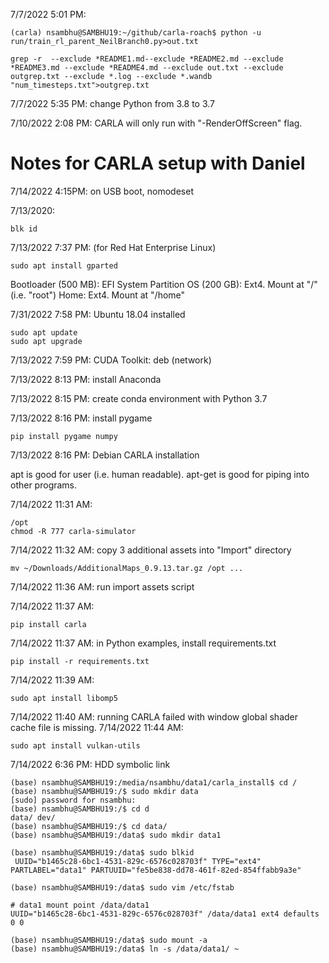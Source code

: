 7/7/2022 5:01 PM: 
```
(carla) nsambhu@SAMBHU19:~/github/carla-roach$ python -u run/train_rl_parent_NeilBranch0.py>out.txt
```
```
grep -r  --exclude *README1.md--exclude *README2.md --exclude *README3.md --exclude *README4.md --exclude out.txt --exclude outgrep.txt --exclude *.log --exclude *.wandb "num_timesteps.txt">outgrep.txt
```
7/7/2022 5:35 PM: change Python from 3.8 to 3.7

7/10/2022 2:08 PM: CARLA will only run with "-RenderOffScreen" flag. 

# Notes for CARLA setup with Daniel
7/14/2022 4:15PM: on USB boot, nomodeset

7/13/2020: 
```
blk id
```

7/13/2022 7:37 PM: (for Red Hat Enterprise Linux)
```
sudo apt install gparted
```
Bootloader (500 MB): EFI System Partition
OS (200 GB): Ext4. Mount at "/" (i.e. "root")
Home: Ext4. Mount at "/home"

7/31/2022 7:58 PM: Ubuntu 18.04 installed
```
sudo apt update
sudo apt upgrade
```

7/13/2022 7:59 PM: CUDA Toolkit: deb (network)

7/13/2022 8:13 PM: install Anaconda

7/13/2022 8:15 PM: create conda environment with Python 3.7

7/13/2022 8:16 PM: install pygame
```
pip install pygame numpy
```
7/13/2022 8:16 PM: Debian CARLA installation

apt is good for user (i.e. human readable). apt-get is good for piping into other programs.

7/14/2022 11:31 AM: 
```
/opt
chmod -R 777 carla-simulator
```
7/14/2022 11:32 AM: copy 3 additional assets into "Import" directory
```
mv ~/Downloads/AdditionalMaps_0.9.13.tar.gz /opt ...
```
7/14/2022 11:36 AM: run import assets script

7/14/2022 11:37 AM: 
```
pip install carla
```
7/14/2022 11:37 AM: in Python examples, install requirements.txt
```
pip install -r requirements.txt
```
7/14/2022 11:39 AM:
```
sudo apt install libomp5
```
7/14/2022 11:40 AM: running CARLA failed with window global shader cache file is missing.
7/14/2022 11:44 AM:
```
sudo apt install vulkan-utils
```
7/14/2022 6:36 PM: HDD symbolic link
```
(base) nsambhu@SAMBHU19:/media/nsambhu/data1/carla_install$ cd /
(base) nsambhu@SAMBHU19:/$ sudo mkdir data
[sudo] password for nsambhu: 
(base) nsambhu@SAMBHU19:/$ cd d
data/ dev/  
(base) nsambhu@SAMBHU19:/$ cd data/
(base) nsambhu@SAMBHU19:/data$ sudo mkdir data1
```
```
(base) nsambhu@SAMBHU19:/data$ sudo blkid
 UUID="b1465c28-6bc1-4531-829c-6576c028703f" TYPE="ext4" PARTLABEL="data1" PARTUUID="fe5be838-dd78-461f-82ed-854ffabb9a3e"
```
```
(base) nsambhu@SAMBHU19:/data$ sudo vim /etc/fstab
```
```
# data1 mount point /data/data1
UUID="b1465c28-6bc1-4531-829c-6576c028703f" /data/data1 ext4 defaults 0 0
```
```
(base) nsambhu@SAMBHU19:/data$ sudo mount -a
(base) nsambhu@SAMBHU19:/data$ ln -s /data/data1/ ~
```